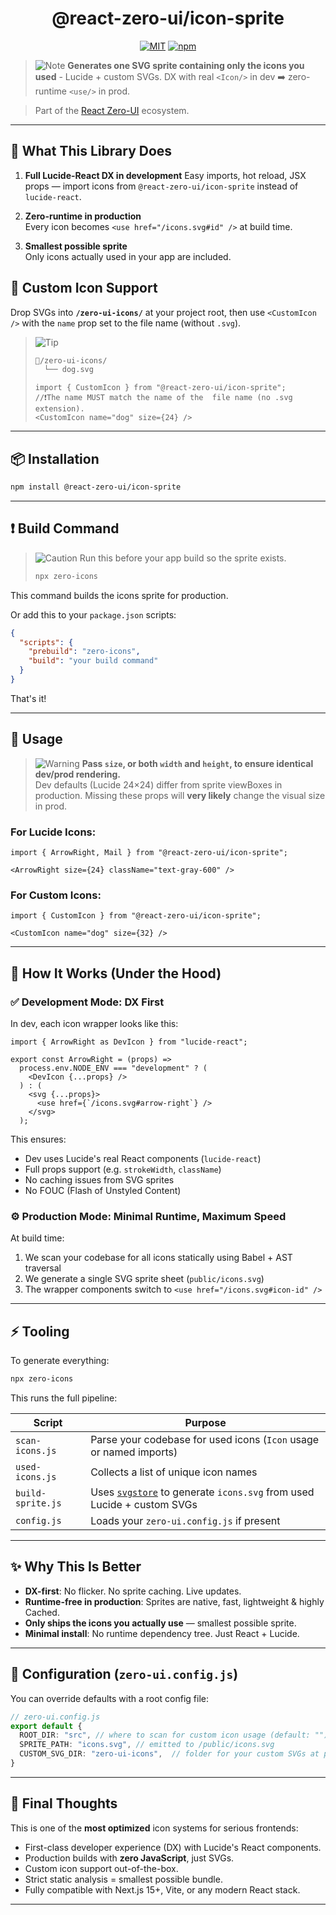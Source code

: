 <div align="center">
  
  # @react-zero-ui/icon-sprite

  [![MIT](https://img.shields.io/badge/License-MIT-green.svg)](#) [![npm](https://img.shields.io/npm/v/@react-zero-ui/icon-sprite.svg)](#)

  
</div>

> ![Note](https://img.shields.io/badge/Note-blue)
> **Generates one SVG sprite containing only the icons you used** - Lucide + custom SVGs.
> DX with real `<Icon/>` in dev ➡️ zero-runtime `<use/>` in prod.

> Part of the [React Zero-UI](https://github.com/react-zero-ui) ecosystem.
 

---

## 🧠 What This Library Does

1. **Full Lucide-React DX in development**
   Easy imports, hot reload, JSX props — import icons from `@react-zero-ui/icon-sprite` instead of `lucide-react`.

2. **Zero-runtime in production**  
   Every icon becomes `<use href="/icons.svg#id" />` at build time.

3. **Smallest possible sprite**  
   Only icons actually used in your app are included.

## 🙏 Custom Icon Support
Drop SVGs into **`/zero-ui-icons/`** at your project root, then use `<CustomIcon />` with the `name` prop set to the file name (without `.svg`).

> ![Tip](https://img.shields.io/badge/Tip-green)
>```txt
>📁/zero-ui-icons/
>   └── dog.svg 
> ```
> ```tsx
>import { CustomIcon } from "@react-zero-ui/icon-sprite";
>//❗The name MUST match the name of the  file name (no .svg extension).
><CustomIcon name="dog" size={24} />
>```


---

## 📦 Installation

```bash
npm install @react-zero-ui/icon-sprite
```

---

## ❗ Build Command
> ![Caution](https://img.shields.io/badge/Caution-red)
> Run this before your app build so the sprite exists.
>```bash
>npx zero-icons
>```

This command builds the icons sprite for production.

Or add this to your `package.json` scripts:
```json
{
  "scripts": {
    "prebuild": "zero-icons",
    "build": "your build command"
  }
}
```
That's it!

---

## 🔨 Usage

> ![Warning](https://img.shields.io/badge/Warning-orange)
> **Pass `size`, or both `width` and `height`, to ensure identical dev/prod rendering.**  
> Dev defaults (Lucide 24×24) differ from sprite viewBoxes in production. Missing these props will **very likely** change the visual size in prod.

### For Lucide Icons:

```tsx
import { ArrowRight, Mail } from "@react-zero-ui/icon-sprite";

<ArrowRight size={24} className="text-gray-600" />
```

### For Custom Icons:

```tsx
import { CustomIcon } from "@react-zero-ui/icon-sprite";

<CustomIcon name="dog" size={32} />
```
---

## 🧪 How It Works (Under the Hood)

### ✅ Development Mode: DX First

In dev, each icon wrapper looks like this:

```tsx
import { ArrowRight as DevIcon } from "lucide-react";

export const ArrowRight = (props) =>
  process.env.NODE_ENV === "development" ? (
    <DevIcon {...props} />
  ) : (
    <svg {...props}>
      <use href={`/icons.svg#arrow-right`} />
    </svg>
  );
```

This ensures:

* Dev uses Lucide's real React components (`lucide-react`)
* Full props support (e.g. `strokeWidth`, `className`)
* No caching issues from SVG sprites
* No FOUC (Flash of Unstyled Content)

### ⚙️ Production Mode: Minimal Runtime, Maximum Speed

At build time:

1. We scan your codebase for all icons statically using Babel + AST traversal
2. We generate a single SVG sprite sheet (`public/icons.svg`)
3. The wrapper components switch to `<use href="/icons.svg#icon-id" />`

---

## ⚡️ Tooling

To generate everything:

```bash
npx zero-icons
```

This runs the full pipeline:

| Script | Purpose |
| --- | --- |
| `scan-icons.js`   | Parse your codebase for used icons (`Icon` usage or named imports) |
| `used-icons.js`   | Collects a list of unique icon names |
| `build-sprite.js` | Uses [`svgstore`](https://github.com/DIYgod/svgstore) to generate `icons.svg` from used Lucide + custom SVGs |
| `config.js` | Loads your `zero-ui.config.js` if present |


--- 
## ✨ Why This Is Better

* **DX-first**: No flicker. No sprite caching. Live updates.
* **Runtime-free in production**: Sprites are native, fast, lightweight & highly Cached.
* **Only ships the icons you actually use** — smallest possible sprite.
* **Minimal install**: No runtime dependency tree. Just React + Lucide.

---

## 🔧 Configuration (`zero-ui.config.js`)

You can override defaults with a root config file:

```ts
// zero-ui.config.js
export default {
  ROOT_DIR: "src", // where to scan for custom icon usage (default: "")
  SPRITE_PATH: "icons.svg", // emitted to /public/icons.svg
  CUSTOM_SVG_DIR: "zero-ui-icons",  // folder for your custom SVGs at project root
}
```

---

## 🧠 Final Thoughts

This is one of the **most optimized** icon systems for serious frontends:

* First-class developer experience (DX) with Lucide's React components.
* Production builds with **zero JavaScript**, just SVGs.
* Custom icon support out-of-the-box.
* Strict static analysis = smallest possible bundle.
* Fully compatible with Next.js 15+, Vite, or any modern React stack.

---
 